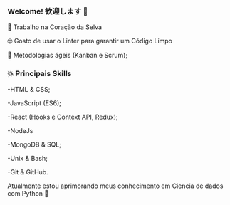 <!--
**Raqueljkl1/Raqueljkl1** is a ✨ _special_ ✨ repository because its `README.md` (this file) appears on your GitHub profile.

Here are some ideas to get you started:

- 🔭 I’m currently working on Coracao Selva
- 🌱 I’m currently learning ...
- 👯 I’m looking to collaborate on ...
- 🤔 I’m looking for help with ...
- 💬 Ask me about ...
- 📫 How to reach me: ...
- 😄 Pronouns: ...
- ⚡ Fun fact: ...
[Curriculo](https://gitconnected.com/matheusjkl1)
[Linkedin](https://www.linkedin.com/in/matheusmendes16/)
-->
### Welcome! 歓迎します 👋

💙 Trabalho na Coração da Selva

🤓 Gosto de usar o Linter para garantir um Código Limpo

🧠 Metodologias ágeis (Kanban e Scrum);


### 💥 Principais Skills

-HTML & CSS;

-JavaScript (ES6);

-React (Hooks e Context API, Redux);

-NodeJs

-MongoDB & SQL;

-Unix & Bash;

-Git & GitHub.


Atualmente estou aprimorando meus conhecimento em Ciencia de dados com Python 🐍
